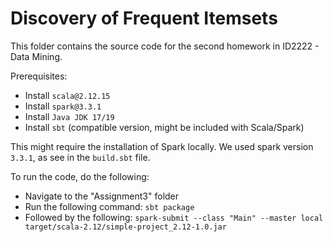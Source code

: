# Discovery of Frequent Itemsets

This folder contains the source code for the second homework in ID2222 - Data Mining.

Prerequisites:
- Install `scala@2.12.15`
- Install `spark@3.3.1`
- Install `Java JDK 17/19`
- Install `sbt` (compatible version, might be included with Scala/Spark)

This might require the installation of Spark locally. We used spark version `3.3.1`, as see in the `build.sbt` file.

To run the code, do the following:

- Navigate to the "Assignment3" folder
- Run the following command: `sbt package`
- Followed by the following: `spark-submit --class "Main" --master local target/scala-2.12/simple-project_2.12-1.0.jar`

